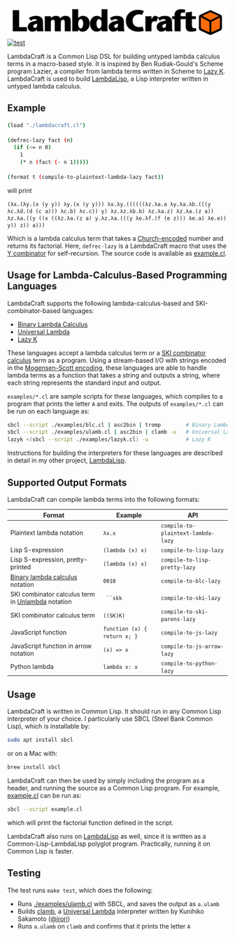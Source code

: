 ![LambdaCraftLisp's logo](./bin/lambdacraft_logo.png)
<br>
[![test](https://github.com/woodrush/lambdacraft/actions/workflows/test.yml/badge.svg)](https://github.com/woodrush/lambdacraft/actions/workflows/test.yml)

LambdaCraft is a Common Lisp DSL for building untyped lambda calculus terms in a macro-based style.
It is inspired by Ben Rudiak-Gould's Scheme program Lazier, a compiler from lambda terms written in Scheme to [Lazy K](https://tromp.github.io/cl/lazy-k.html).
LambdaCraft is used to build [LambdaLisp](https://github.com/woodrush/lambdalisp), a Lisp interpreter written in untyped lambda calculus.

## Example
```sh
(load "./lambdacraft.cl")

(defrec-lazy fact (n)
  (if (<= n 0)
    1
    (* n (fact (- n 1)))))

(format t (compile-to-plaintext-lambda-lazy fact))
```

will print

```
(λx.(λy.(x (y y)) λy.(x (y y))) λx.λy.((((((λz.λa.a λy.λa.λb.(((y λc.λd.(d (c a))) λc.b) λc.c)) y) λz.λz.λb.b) λz.λa.z) λz.λa.(z a)) λz.λa.((y ((x ((λz.λa.(z a) y.λz.λa.(((y λe.λf.(f (e z))) λe.a) λe.e)) y)) z)) a)))
```

Which is a lambda calculus term that takes a [Church-encoded](https://en.wikipedia.org/wiki/Church_encoding) number and returns its factorial.
Here, `defrec-lazy` is a LambdaCraft macro that uses the [Y combinator](https://en.wikipedia.org/wiki/Fixed-point_combinator) for self-recursion.
The source code is available as [example.cl](./example.cl).


## Usage for Lambda-Calculus-Based Programming Languages
LambdaCraft supports the following lambda-calculus-based and SKI-combinator-based languages:

- [Binary Lambda Calculus](https://tromp.github.io/cl/cl.html)
- [Universal Lambda](http://www.golfscript.com/lam/)
- [Lazy K](https://tromp.github.io/cl/lazy-k.html)

These languages accept a lambda calculus term or a [SKI combinator calculus](https://en.wikipedia.org/wiki/SKI_combinator_calculus) term as a program.
Using a stream-based I/O with strings encoded in the [Mogensen-Scott encoding](https://en.wikipedia.org/wiki/Mogensen%E2%80%93Scott_encoding),
these languages are able to handle lambda terms as a function that takes a string and outputs a string,
where each string represents the standard input and output.

`examples/*.cl` are sample scripts for these languages, which compiles to a program that prints the letter `A` and exits.
The outputs of `examples/*.cl` can be run on each language as:
```sh
sbcl --script ./examples/blc.cl | asc2bin | tromp        # Binary Lambda Calculus
sbcl --script ./examples/ulamb.cl | asc2bin | clamb -u   # Universal Lambda
lazyk <(sbcl --script ./examples/lazyk.cl) -u            # Lazy K
```

Instructions for building the interpreters for these languages are described in detail in my other project, [LambdaLisp](https://github.com/woodrush/lambdalisp).


## Supported Output Formats
LambdaCraft can compile lambda terms into the following formats:

| Format                                                                                                | Example                      | API                                |
|------------------------------------------------------------------------------------------------------ |------------------------------|------------------------------------|
| Plaintext lambda notation                                                                             | `λx.x`                       | `compile-to-plaintext-lambda-lazy` |
| Lisp S-expression                                                                                     | `(lambda (x) x)`             | `compile-to-lisp-lazy`             |
| Lisp S-expression, pretty-printed                                                                     | `(lambda (x) x)`             | `compile-to-lisp-pretty-lazy`      |
| [Binary lambda calculus](https://tromp.github.io/cl/cl.html) notation                                 | `0010`                       | `compile-to-blc-lazy`              |
| SKI combinator calculus term in [Unlambda](http://www.madore.org/~david/programs/unlambda/) notation  | ``` ``skk```                 | `compile-to-ski-lazy`              |
| SKI combinator calculus term                                                                          | `((SK)K)`                    | `compile-to-ski-parens-lazy`       |
| JavaScript function                                                                                   | `function (x) { return x; }` | `compile-to-js-lazy`               |
| JavaScript function in arrow notation                                                                 | `(x) => x`                   | `compile-to-js-arrow-lazy`         |
| Python lambda                                                                                         | `lambda x: x`                | `compile-to-python-lazy`           |


## Usage
LambdaCraft is written in Common Lisp. It should run in any Common Lisp interpreter of your choice.
I particularly use SBCL (Steel Bank Common Lisp), which is installable by:

```sh
sudo apt install sbcl
```

or on a Mac with:
```sh
brew install sbcl
```

LambdaCraft can then be used by simply including the program as a header,
and running the source as a Common Lisp program.
For example, [example.cl](example.cl) can be run as:

```sh
sbcl --script example.cl
```

which will print the factorial function defined in the script.

LambdaCraft also runs on [LambdaLisp](https://github.com/woodrush/lambdalisp) as well, since it is written as a
Common-Lisp-LambdaLisp polyglot program. Practically, running it on Common Lisp is faster.


## Testing
The test runs `make test`, which does the following:

- Runs [./examples/ulamb.cl](./examples/ulamb.cl) with SBCL, and saves the output as `a.ulamb`
- Builds [clamb](https://github.com/irori/clamb), a [Universal Lambda](http://www.golfscript.com/lam/) interpreter written by Kunihiko Sakamoto ([@irori](https://github.com/irori/))
- Runs `a.ulamb` on `clamb` and confirms that it prints the letter `A`
